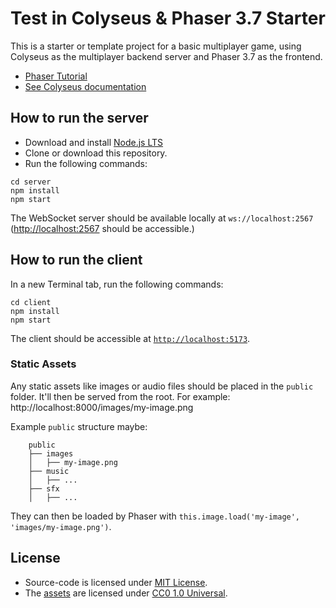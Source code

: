 # Test in Colyseus & Phaser 3.7 Starter

This is a starter or template project for a basic multiplayer game, using Colyseus as the multiplayer backend server and Phaser 3.7 as the frontend.

- [Phaser Tutorial](https://phaser.io/)
- [See Colyseus documentation](https://docs.colyseus.io/)

## How to run the **server**

- Download and install [Node.js LTS](https://nodejs.org/en/download/)
- Clone or download this repository.
- Run the following commands:

```
cd server
npm install
npm start
```

The WebSocket server should be available locally at `ws://localhost:2567` ([http://localhost:2567](http://localhost:2567) should be accessible.)

## How to run the **client**

In a new Terminal tab, run the following commands:

```
cd client
npm install
npm start
```

The client should be accessible at [`http://localhost:5173`](`http://localhost:5173`).

### Static Assets

Any static assets like images or audio files should be placed in the `public` folder. It'll then be served from the root. For example: http://localhost:8000/images/my-image.png

Example `public` structure maybe:

```
    public
    ├── images
    │   ├── my-image.png
    ├── music
    │   ├── ...
    ├── sfx
    │   ├── ...
```

They can then be loaded by Phaser with `this.image.load('my-image', 'images/my-image.png')`.

## License

- Source-code is licensed under [MIT License](https://github.com/ourcade/phaser3-vite-template/blob/master/LICENSE).
- The [assets](https://www.kenney.nl/assets/pixel-shmup) are licensed under [CC0 1.0 Universal](https://creativecommons.org/publicdomain/zero/1.0/).

